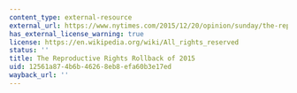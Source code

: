 ```yaml
---
content_type: external-resource
external_url: https://www.nytimes.com/2015/12/20/opinion/sunday/the-reproductive-rights-rollback-of-2015.html?_r=0
has_external_license_warning: true
license: https://en.wikipedia.org/wiki/All_rights_reserved
status: ''
title: The Reproductive Rights Rollback of 2015
uid: 12561a87-4b6b-4626-8eb8-efa60b3e17ed
wayback_url: ''
---
```

